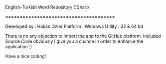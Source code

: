 English-Turkish Word Repository CSharp

======================================

Developed by : Hakan Ozler
Platform : Windows
Utility : 32 & 64 bit

There is no any objection to import the app to the GitHub platform.
Included Source Code obviously I give you a chance in order to enhance the application :) 

Have a nice coding!
